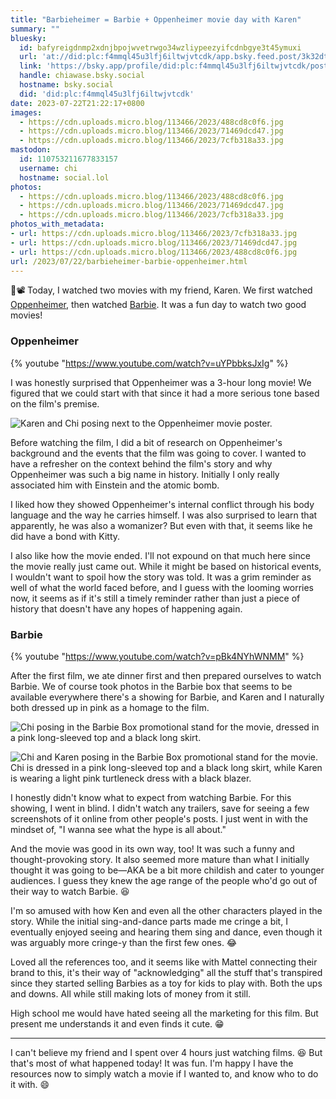 ```yaml
---
title: "Barbieheimer = Barbie + Oppenheimer movie day with Karen"
summary: ""
bluesky:
  id: bafyreigdnmp2xdnjbpojwvetrwgo34wzliypeezyifcdnbgye3t45ymuxi
  url: 'at://did:plc:f4mmql45u3lfj6iltwjvtcdk/app.bsky.feed.post/3k32dtrma4e22'
  link: 'https://bsky.app/profile/did:plc:f4mmql45u3lfj6iltwjvtcdk/post/3k32dtrma4e22'
  handle: chiawase.bsky.social
  hostname: bsky.social
  did: 'did:plc:f4mmql45u3lfj6iltwjvtcdk'
date: 2023-07-22T21:22:17+0800
images:
  - https://cdn.uploads.micro.blog/113466/2023/488cd8c0f6.jpg
  - https://cdn.uploads.micro.blog/113466/2023/71469dcd47.jpg
  - https://cdn.uploads.micro.blog/113466/2023/7cfb318a33.jpg
mastodon:
  id: 110753211677833157
  username: chi
  hostname: social.lol
photos:
  - https://cdn.uploads.micro.blog/113466/2023/488cd8c0f6.jpg
  - https://cdn.uploads.micro.blog/113466/2023/71469dcd47.jpg
  - https://cdn.uploads.micro.blog/113466/2023/7cfb318a33.jpg
photos_with_metadata:
- url: https://cdn.uploads.micro.blog/113466/2023/7cfb318a33.jpg
- url: https://cdn.uploads.micro.blog/113466/2023/71469dcd47.jpg
- url: https://cdn.uploads.micro.blog/113466/2023/488cd8c0f6.jpg
url: /2023/07/22/barbieheimer-barbie-oppenheimer.html
---
```


📝📽 Today, I watched two movies with my friend, Karen. We first watched [Oppenheimer](https://www.imdb.com/title/tt15398776/), then watched [Barbie](https://www.imdb.com/title/tt1517268/). It was a fun day to watch two good movies!

<!--more-->

### Oppenheimer
{% youtube "https://www.youtube.com/watch?v=uYPbbksJxIg" %}

I was honestly surprised that Oppenheimer was a 3-hour long movie! We figured that we could start with that since it had a more serious tone based on the film's premise.

![Karen and Chi posing next to the Oppenheimer movie poster.](https://chisenires.design/uploads/2023/7cfb318a33.jpg)

Before watching the film, I did a bit of research on Oppenheimer's background and the events that the film was going to cover. I wanted to have a refresher on the context behind the film's story and why Oppenheimer was such a big name in history. Initially I only really associated him with Einstein and the atomic bomb.

I liked how they showed Oppenheimer's internal conflict through his body language and the way he carries himself. I was also surprised to learn that apparently, he was also a womanizer? But even with that, it seems like he did have a bond with Kitty. 

I also like how the movie ended. I'll not expound on that much here since the movie really just came out. While it might be based on historical events, I wouldn't want to spoil how the story was told. It was a grim reminder as well of what the world faced before, and I guess with the looming worries now, it seems as if it's still a timely reminder rather than just a piece of history that doesn't have any hopes of happening again.

### Barbie
{% youtube "https://www.youtube.com/watch?v=pBk4NYhWNMM" %}

After the first film, we ate dinner first and then prepared ourselves to watch Barbie. We of course took photos in the Barbie box that seems to be available everywhere there's a showing for Barbie, and Karen and I naturally both dressed up in pink as a homage to the film.

![Chi posing in the Barbie Box promotional stand for the movie, dressed in a pink long-sleeved top and a black long skirt.](https://chisenires.design/uploads/2023/71469dcd47.jpg)

![Chi and Karen posing in the Barbie Box promotional stand for the movie. Chi is dressed in a pink long-sleeved top and a black long skirt, while Karen is wearing a light pink turtleneck dress with a black blazer.](https://chisenires.design/uploads/2023/488cd8c0f6.jpg)

I honestly didn't know what to expect from watching Barbie. For this showing, I went in blind. I didn't watch any trailers, save for seeing a few screenshots of it online from other people's posts. I just went in with the mindset of, "I wanna see what the hype is all about."

And the movie was good in its own way, too! It was such a funny and thought-provoking story. It also seemed more mature than what I initially thought it was going to be—AKA be a bit more childish and cater to younger audiences. I guess they knew the age range of the people who'd go out of their way to watch Barbie. 😆

I'm so amused with how Ken and even all the other characters played in the story. While the initial sing-and-dance parts made me cringe a bit, I eventually enjoyed seeing and hearing them sing and dance, even though it was arguably more cringe-y than the first few ones. 😂 

Loved all the references too, and it seems like with Mattel connecting their brand to this, it's their way of "acknowledging" all the stuff that's transpired since they started selling Barbies as a toy for kids to play with. Both the ups and downs. All while still making lots of money from it still.

High school me would have hated seeing all the marketing for this film. But present me understands it and even finds it cute. 😁

***

I can't believe my friend and I spent over 4 hours just watching films. 😆 But that's most of what happened today! It was fun. I'm happy I have the resources now to simply watch a movie if I wanted to, and know who to do it with. 😄
